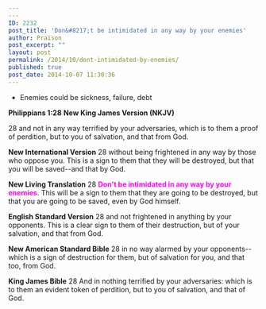 ```yaml
---
---
ID: 2232
post_title: 'Don&#8217;t be intimidated in any way by your enemies'
author: Praison
post_excerpt: ""
layout: post
permalink: /2014/10/dont-intimidated-by-enemies/
published: true
post_date: 2014-10-07 11:30:36
---
```

<ul>
	<li>Enemies could be sickness, failure, debt</li>
</ul>
<strong>Philippians 1:28</strong>
<strong> New King James Version (NKJV)</strong>

28 and not in any way terrified by your adversaries, which is to them a proof of perdition, but to you of salvation, and that from God.

<strong>New International Version</strong>
28 without being frightened in any way by those who oppose you. This is a sign to them that they will be destroyed, but that you will be saved--and that by God.

<strong>New Living Translation</strong>
28 <span style="color: #ff00ff;"><strong>Don't be intimidated in any way by your enemies</strong></span>. This will be a sign to them that they are going to be destroyed, but that you are going to be saved, even by God himself.

<strong>English Standard Version</strong>
28 and not frightened in anything by your opponents. This is a clear sign to them of their destruction, but of your salvation, and that from God.

<strong>New American Standard Bible</strong>
28 in no way alarmed by your opponents-- which is a sign of destruction for them, but of salvation for you, and that too, from God.

<strong>King James Bible</strong>
28 And in nothing terrified by your adversaries: which is to them an evident token of perdition, but to you of salvation, and that of God.
